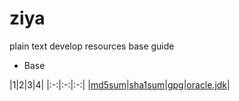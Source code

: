 # ziya
plain text develop resources base guide

* Base

|1|2|3|4|
|:-:|:-:|:-:|
|[md5sum](/Base/md5sum)|[sha1sum](/Base/sha1sum)|[gpg](/Base/gpg)|[oracle.jdk](/Base/oracle.jdk)|
